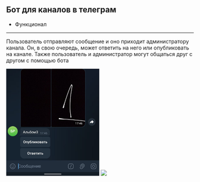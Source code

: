Бот для каналов в телеграм 
-----
- Функционал
-----
Пользователь отправляют сообщение и оно приходит администратору канала. Он, в свою очередь, может ответить на него или опубликовать на канале. Также пользователь и администратор могут общаться друг с другом с помощью бота

<img src=photo_2023-12-24_17-50-32.jpg width="250"/>

<img src=photo_2023-12-24_17-50-32_(2).jpg width="250"/>
